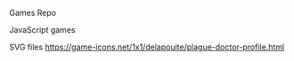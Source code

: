 Games Repo

JavaScript games

SVG files https://game-icons.net/1x1/delapouite/plague-doctor-profile.html 
